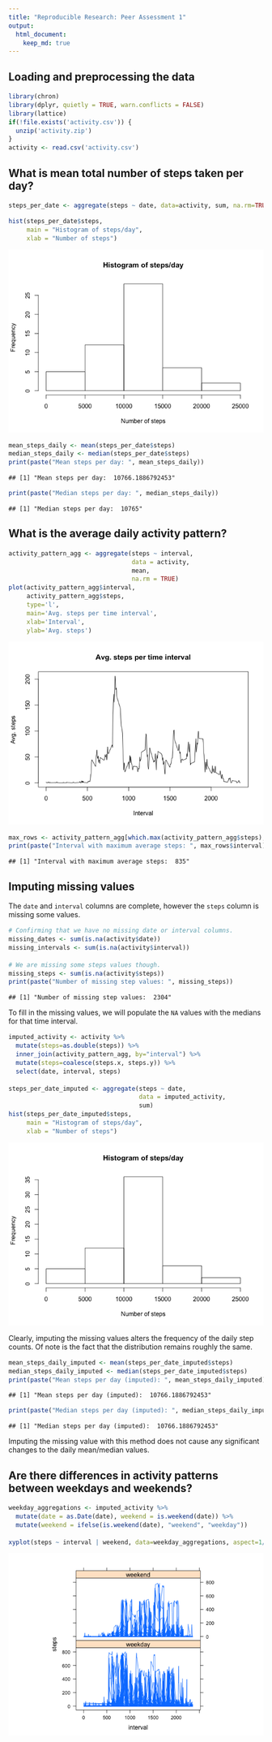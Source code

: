 ```yaml
---
title: "Reproducible Research: Peer Assessment 1"
output: 
  html_document:
    keep_md: true
---
```



## Loading and preprocessing the data


```r
library(chron)
library(dplyr, quietly = TRUE, warn.conflicts = FALSE)
library(lattice)
if(!file.exists('activity.csv')) {
  unzip('activity.zip')
}
activity <- read.csv('activity.csv')
```

## What is mean total number of steps taken per day?


```r
steps_per_date <- aggregate(steps ~ date, data=activity, sum, na.rm=TRUE)
```


```r
hist(steps_per_date$steps, 
     main = "Histogram of steps/day",
     xlab = "Number of steps")
```

![](PA1_template_files/figure-html/unnamed-chunk-3-1.png)<!-- -->


```r
mean_steps_daily <- mean(steps_per_date$steps)
median_steps_daily <- median(steps_per_date$steps)
print(paste("Mean steps per day: ", mean_steps_daily))
```

```
## [1] "Mean steps per day:  10766.1886792453"
```

```r
print(paste("Median steps per day: ", median_steps_daily))
```

```
## [1] "Median steps per day:  10765"
```

## What is the average daily activity pattern?


```r
activity_pattern_agg <- aggregate(steps ~ interval, 
                                  data = activity,
                                  mean,
                                  na.rm = TRUE)
plot(activity_pattern_agg$interval, 
     activity_pattern_agg$steps, 
     type='l',
     main='Avg. steps per time interval',
     xlab='Interval',
     ylab='Avg. steps')
```

![](PA1_template_files/figure-html/unnamed-chunk-5-1.png)<!-- -->


```r
max_rows <- activity_pattern_agg[which.max(activity_pattern_agg$steps),]
print(paste("Interval with maximum average steps: ", max_rows$interval))
```

```
## [1] "Interval with maximum average steps:  835"
```

## Imputing missing values

The `date` and `interval` columns are complete, however the `steps` column is missing some values.


```r
# Confirming that we have no missing date or interval columns.
missing_dates <- sum(is.na(activity$date))
missing_intervals <- sum(is.na(activity$interval))

# We are missing some steps values though.
missing_steps <- sum(is.na(activity$steps))
print(paste("Number of missing step values: ", missing_steps))
```

```
## [1] "Number of missing step values:  2304"
```

To fill in the missing values, we will populate the `NA` values with the medians for that time interval.


```r
imputed_activity <- activity %>%
  mutate(steps=as.double(steps)) %>%
  inner_join(activity_pattern_agg, by="interval") %>%
  mutate(steps=coalesce(steps.x, steps.y)) %>%
  select(date, interval, steps)

steps_per_date_imputed <- aggregate(steps ~ date, 
                                    data = imputed_activity, 
                                    sum)
hist(steps_per_date_imputed$steps,
     main = "Histogram of steps/day", 
     xlab = "Number of steps")
```

![](PA1_template_files/figure-html/unnamed-chunk-8-1.png)<!-- -->

Clearly, imputing the missing values alters the frequency of the daily step counts.  Of note is the fact that the distribution remains roughly the same.


```r
mean_steps_daily_imputed <- mean(steps_per_date_imputed$steps)
median_steps_daily_imputed <- median(steps_per_date_imputed$steps)
print(paste("Mean steps per day (imputed): ", mean_steps_daily_imputed))
```

```
## [1] "Mean steps per day (imputed):  10766.1886792453"
```

```r
print(paste("Median steps per day (imputed): ", median_steps_daily_imputed))
```

```
## [1] "Median steps per day (imputed):  10766.1886792453"
```

Imputing the missing value with this method does not cause any significant changes to the daily mean/median values.

## Are there differences in activity patterns between weekdays and weekends?


```r
weekday_aggregations <- imputed_activity %>%
  mutate(date = as.Date(date), weekend = is.weekend(date)) %>%
  mutate(weekend = ifelse(is.weekend(date), "weekend", "weekday"))

xyplot(steps ~ interval | weekend, data=weekday_aggregations, aspect=1/2, type="l")  
```

![](PA1_template_files/figure-html/unnamed-chunk-10-1.png)<!-- -->
